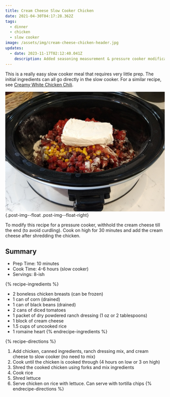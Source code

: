 ```yaml
---
title: Cream Cheese Slow Cooker Chicken
date: 2021-04-30T04:17:28.362Z
tags:
  - dinner
  - chicken
  - slow cooker
image: /assets/img/cream-cheese-chicken-header.jpg
updates:
  - date: 2023-11-17T02:12:40.041Z
    description: Added seasoning measurement & pressure cooker modifications
---
```

This is a really easy slow cooker meal that requires very little prep. The initial ingredients can all go directly in the slow cooker.
For a similar recipe, see [Creamy White Chicken Chili](/recipes/2024/10/02/creamy-white-chicken-chili/).

![Raw ingredients in a slow cooker.](/assets/img/cream-cheese-chicken-combined.jpg){.post-img--float .post-img--float-right}

To modify this recipe for a pressure cooker, withhold the cream cheese till the end (to avoid curdling). Cook on high for 30 minutes and add the cream cheese after shredding the chicken.

## Summary

* Prep Time: 10 minutes
* Cook Time: 4-6 hours (slow cooker)
* Servings: 8-ish

{% recipe-ingredients %}
* 2 boneless chicken breasts (can be frozen)
* 1 can of corn (drained)
* 1 can of black beans (drained)
* 2 cans of diced tomatoes
* 1 packet of dry powdered ranch dressing (1 oz or 2 tablespoons)
* 1 block of cream cheese
* 1.5 cups of uncooked rice
* 1 romaine heart
{% endrecipe-ingredients %}

{% recipe-directions %}
1. Add chicken, canned ingredients, ranch dressing mix, and cream cheese to slow cooker (no need to mix)
2. Cook until the chicken is cooked through (4 hours on low or 3 on high)
3. Shred the cooked chicken using forks and mix ingredients
4. Cook rice
5. Shred lettuce
6. Serve chicken on rice with lettuce. Can serve with tortilla chips
{% endrecipe-directions %}
